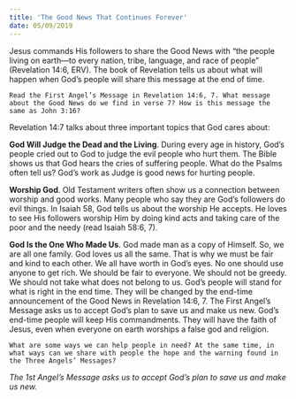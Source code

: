 ```yaml
---
title: 'The Good News That Continues Forever'
date: 05/09/2019
---
```


Jesus commands His followers to share the Good News with “the people living on earth—to every nation, tribe, language, and race of people” (Revelation 14:6, ERV). The book of Revelation tells us about what will happen when God’s people will share this message at the end of time. 

`Read the First Angel’s Message in Revelation 14:6, 7. What message about the Good News do we find in verse 7? How is this message the same as John 3:16?`

Revelation 14:7 talks about three important topics that God cares about: 

**God Will Judge the Dead and the Living**. During every age in history, God’s people cried out to God to judge the evil people who hurt them. The Bible shows us that God hears the cries of suffering people. What do the Psalms often tell us? God’s work as Judge is good news for hurting people.

**Worship God**. Old Testament writers often show us a connection between worship and good works. Many people who say they are God’s followers do evil things. In Isaiah 58, God tells us about the worship He accepts. He loves to see His followers worship Him by doing kind acts and taking care of the poor and the needy (read Isaiah 58:6, 7).

**God Is the One Who Made Us**. God made man as a copy of Himself. So, we are all one family. God loves us all the same. That is why we must be fair and kind to each other. We all have worth in God’s eyes. No one should use anyone to get rich. We should be fair to everyone. We should not be greedy. We should not take what does not belong to us. God’s people will stand for what is right in the end time. They will be changed by the end-time announcement of the Good News in Revelation 14:6, 7. The First Angel’s Message asks us to accept God’s plan to save us and make us new. God’s end-time people will keep His commandments. They will have the faith of Jesus, even when everyone on earth worships a false god and religion. 

`What are some ways we can help people in need? At the same time, in what ways can we share with people the hope and the warning found in the Three Angels’ Messages?`

*The 1st Angel’s Message asks us to accept God’s plan to save us and make us new.*